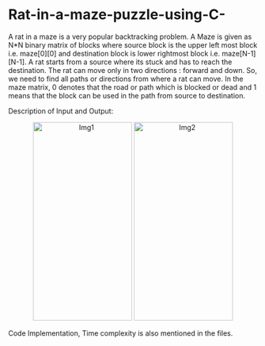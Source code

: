 # Rat-in-a-maze-puzzle-using-C-
A rat in a maze is a very popular backtracking problem. A Maze is given as N*N binary matrix of blocks where source block is the upper left most block i.e. maze[0][0] and destination block is lower rightmost block i.e. maze[N-1][N-1]. A rat starts from a source where its stuck and has to reach the destination. The rat can move only in two directions : forward and down. So, we need to find all paths or directions from where a rat can move. 
In the maze matrix, 0 denotes that the road or path which is blocked or dead and 1 means that the block can be used in the path from source to destination.

Description of Input and Output:

<p align="center">
  <img width="200" height = "400" alt="Img1" src="https://user-images.githubusercontent.com/90863360/182780306-78c3544b-4e18-43d7-b369-a71f550eff10.png">
  
  <img width="200" height = "400" alt="Img2" src="https://user-images.githubusercontent.com/90863360/182780339-ea94b6be-7d68-463f-97b2-9036abffafd1.png">

</p>


Code Implementation, Time complexity is also mentioned in the files. 
